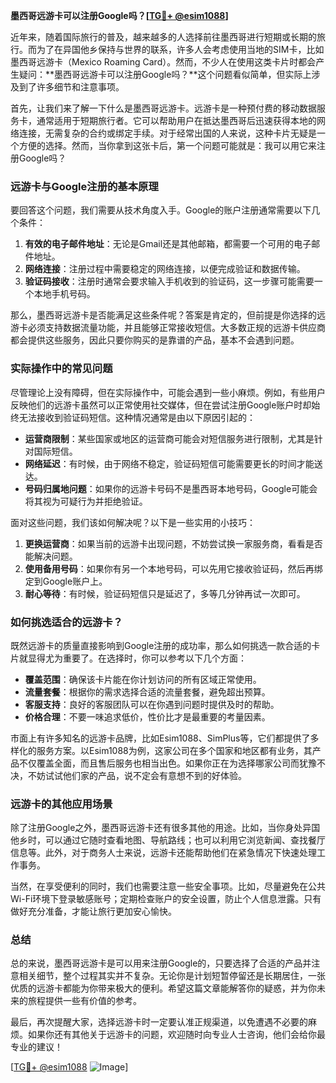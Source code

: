 **墨西哥远游卡可以注册Google吗？[[TG💪+ @esim1088](https://t.me/s/esim1088)]**

近年来，随着国际旅行的普及，越来越多的人选择前往墨西哥进行短期或长期的旅行。而为了在异国他乡保持与世界的联系，许多人会考虑使用当地的SIM卡，比如墨西哥远游卡（Mexico Roaming Card）。然而，不少人在使用这类卡片时都会产生疑问：**墨西哥远游卡可以注册Google吗？**这个问题看似简单，但实际上涉及到了许多细节和注意事项。

首先，让我们来了解一下什么是墨西哥远游卡。远游卡是一种预付费的移动数据服务卡，通常适用于短期旅行者。它可以帮助用户在抵达墨西哥后迅速获得本地的网络连接，无需复杂的合约或绑定手续。对于经常出国的人来说，这种卡片无疑是一个方便的选择。然而，当你拿到这张卡后，第一个问题可能就是：我可以用它来注册Google吗？

### **远游卡与Google注册的基本原理**

要回答这个问题，我们需要从技术角度入手。Google的账户注册通常需要以下几个条件：

1. **有效的电子邮件地址**：无论是Gmail还是其他邮箱，都需要一个可用的电子邮件地址。
2. **网络连接**：注册过程中需要稳定的网络连接，以便完成验证和数据传输。
3. **验证码接收**：注册时通常会要求输入手机收到的验证码，这一步骤可能需要一个本地手机号码。

那么，墨西哥远游卡是否能满足这些条件呢？答案是肯定的，但前提是你选择的远游卡必须支持数据流量功能，并且能够正常接收短信。大多数正规的远游卡供应商都会提供这些服务，因此只要你购买的是靠谱的产品，基本不会遇到问题。

### **实际操作中的常见问题**

尽管理论上没有障碍，但在实际操作中，可能会遇到一些小麻烦。例如，有些用户反映他们的远游卡虽然可以正常使用社交媒体，但在尝试注册Google账户时却始终无法接收到验证码短信。这种情况通常是由以下原因引起的：

- **运营商限制**：某些国家或地区的运营商可能会对短信服务进行限制，尤其是针对国际短信。
- **网络延迟**：有时候，由于网络不稳定，验证码短信可能需要更长的时间才能送达。
- **号码归属地问题**：如果你的远游卡号码不是墨西哥本地号码，Google可能会将其视为可疑行为并拒绝验证。

面对这些问题，我们该如何解决呢？以下是一些实用的小技巧：

1. **更换运营商**：如果当前的远游卡出现问题，不妨尝试换一家服务商，看看是否能解决问题。
2. **使用备用号码**：如果你有另一个本地号码，可以先用它接收验证码，然后再绑定到Google账户上。
3. **耐心等待**：有时候，验证码短信只是延迟了，多等几分钟再试一次即可。

### **如何挑选适合的远游卡？**

既然远游卡的质量直接影响到Google注册的成功率，那么如何挑选一款合适的卡片就显得尤为重要了。在选择时，你可以参考以下几个方面：

- **覆盖范围**：确保该卡片能在你计划访问的所有区域正常使用。
- **流量套餐**：根据你的需求选择合适的流量套餐，避免超出预算。
- **客服支持**：良好的客服团队可以在你遇到问题时提供及时的帮助。
- **价格合理**：不要一味追求低价，性价比才是最重要的考量因素。

市面上有许多知名的远游卡品牌，比如Esim1088、SimPlus等，它们都提供了多样化的服务方案。以Esim1088为例，这家公司在多个国家和地区都有业务，其产品不仅覆盖全面，而且售后服务也相当出色。如果你正在为选择哪家公司而犹豫不决，不妨试试他们家的产品，说不定会有意想不到的好体验。

### **远游卡的其他应用场景**

除了注册Google之外，墨西哥远游卡还有很多其他的用途。比如，当你身处异国他乡时，可以通过它随时查看地图、导航路线；也可以利用它浏览新闻、查找餐厅信息等。此外，对于商务人士来说，远游卡还能帮助他们在紧急情况下快速处理工作事务。

当然，在享受便利的同时，我们也需要注意一些安全事项。比如，尽量避免在公共Wi-Fi环境下登录敏感账号；定期检查账户的安全设置，防止个人信息泄露。只有做好充分准备，才能让旅行更加安心愉快。

### **总结**

总的来说，墨西哥远游卡是可以用来注册Google的，只要选择了合适的产品并注意相关细节，整个过程其实并不复杂。无论你是计划短暂停留还是长期居住，一张优质的远游卡都能为你带来极大的便利。希望这篇文章能解答你的疑惑，并为你未来的旅程提供一些有价值的参考。

最后，再次提醒大家，选择远游卡时一定要认准正规渠道，以免遭遇不必要的麻烦。如果你还有其他关于远游卡的问题，欢迎随时向专业人士咨询，他们会给你最专业的建议！

[[TG💪+ @esim1088](https://t.me/s/esim1088) ![Image](https://i.postimg.cc/4NQfJmqS/Snipaste-2025-05-13-00-14-12.png)]